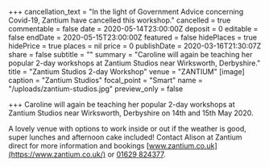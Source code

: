 +++
cancellation_text = "In the light of Government Advice concerning Covid-19, Zantium have cancelled this workshop."
cancelled = true
commentable = false
date = 2020-05-14T23:00:00Z
deposit = 0
editable = false
endDate = 2020-05-15T23:00:00Z
featured = false
hidePlaces = true
hidePrice = true
places = nil
price = 0
publishDate = 2020-03-16T21:30:07Z
share = false
subtitle = ""
summary = "Caroline will again be teaching her popular 2-day workshops at Zantium Studios near Wirksworth, Derbyshire."
title = "Zantium Studios 2-day Workshop"
venue = "ZANTIUM"
[image]
caption = "Zantium Studios"
focal_point = "Smart"
name = "/uploads/zantium-studios.jpg"
preview_only = false

+++
Caroline will again be teaching her popular 2-day workshops at Zantium Studios near Wirksworth, Derbyshire on 14th and 15th May 2020.

A lovely venue with options to work inside or out if the weather is good, super lunches and afternoon cake included! Contact Alison at Zantium direct for more information and bookings [www.zantium.co.uk](https://www.zantium.co.uk/) or [01629 824377](tel:01629824377).